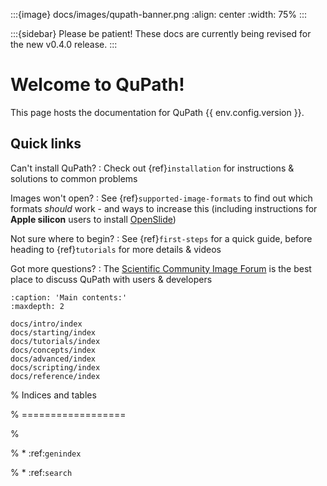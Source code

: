 :::{image} docs/images/qupath-banner.png
:align: center
:width: 75%
:::

:::{sidebar} Please be patient!
These docs are currently being revised for the new v0.4.0 release.
:::

# Welcome to QuPath!

This page hosts the documentation for QuPath {{ env.config.version }}.

## Quick links

Can't install QuPath?
: Check out {ref}`installation` for instructions & solutions to common problems

Images won't open?
: See {ref}`supported-image-formats` to find out which formats *should* work - and ways to increase this (including instructions for **Apple silicon** users to install [OpenSlide](https://openslide.org))

Not sure where to begin?
: See {ref}`first-steps` for a quick guide, before heading to {ref}`tutorials` for more details & videos

Got more questions?
: The [Scientific Community Image Forum](https://forum.image.sc/tag/qupath) is the best place to discuss QuPath with users & developers


```{toctree}
:caption: 'Main contents:'
:maxdepth: 2

docs/intro/index
docs/starting/index
docs/tutorials/index
docs/concepts/index
docs/advanced/index
docs/scripting/index
docs/reference/index
```

% Indices and tables

% ==================

%

% * :ref:`genindex`

% * :ref:`search`
